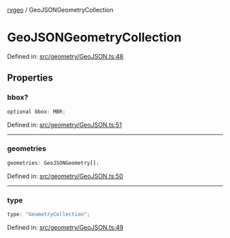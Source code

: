 [rvgeo](../index.md) / GeoJSONGeometryCollection

# GeoJSONGeometryCollection

Defined in: [src/geometry/GeoJSON.ts:48](https://github.com/pzq123456/RVGeo/blob/e727f6f6e310621d656b74948bed9956ff45a613/src/geometry/GeoJSON.ts#L48)

## Properties

### bbox?

```ts
optional bbox: MBR;
```

Defined in: [src/geometry/GeoJSON.ts:51](https://github.com/pzq123456/RVGeo/blob/e727f6f6e310621d656b74948bed9956ff45a613/src/geometry/GeoJSON.ts#L51)

***

### geometries

```ts
geometries: GeoJSONGeometry[];
```

Defined in: [src/geometry/GeoJSON.ts:50](https://github.com/pzq123456/RVGeo/blob/e727f6f6e310621d656b74948bed9956ff45a613/src/geometry/GeoJSON.ts#L50)

***

### type

```ts
type: "GeometryCollection";
```

Defined in: [src/geometry/GeoJSON.ts:49](https://github.com/pzq123456/RVGeo/blob/e727f6f6e310621d656b74948bed9956ff45a613/src/geometry/GeoJSON.ts#L49)
